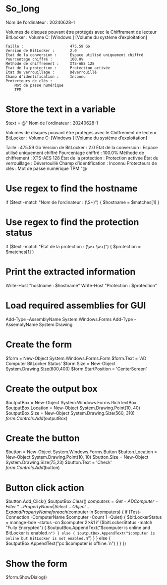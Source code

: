 # So_long

Nom de l’ordinateur : 20240628-1

Volumes de disques pouvant être protégés avec le
Chiffrement de lecteur BitLocker :
Volume C: [Windows ]
[Volume du système d’exploitation]

    Taille :                     475.59 Go
    Version de BitLocker :       2.0
    État de la conversion :      Espace utilisé uniquement chiffré
    Pourcentage chiffré :        100.0%
    Méthode de chiffrement :     XTS-AES 128
    État de la protection :      Protection activée
    État du verrouillage :       Déverrouillé
    Champ d’identification :     Inconnu
    Protecteurs de clés :
        Mot de passe numérique
        TPM


# Store the text in a variable
$text = @"
Nom de l’ordinateur : 20240628-1

Volumes de disques pouvant être protégés avec le Chiffrement de lecteur BitLocker : Volume C: [Windows ] [Volume du système d’exploitation]

Taille :                     475.59 Go
Version de BitLocker :       2.0
État de la conversion :      Espace utilisé uniquement chiffré
Pourcentage chiffré :        100.0%
Méthode de chiffrement :     XTS-AES 128
État de la protection :      Protection activée
État du verrouillage :       Déverrouillé
Champ d’identification :     Inconnu
Protecteurs de clés :
    Mot de passe numérique
    TPM
"@

# Use regex to find the hostname
if ($text -match "Nom de l’ordinateur : (\S+)") {
    $hostname = $matches[1]
}

# Use regex to find the protection status
if ($text -match "État de la protection : (\w+ \w+)") {
    $protection = $matches[1]
}

# Print the extracted information
Write-Host "hostname : $hostname"
Write-Host "Protection : $protection"


# Load required assemblies for GUI
Add-Type -AssemblyName System.Windows.Forms
Add-Type -AssemblyName System.Drawing

# Create the form
$form = New-Object System.Windows.Forms.Form
$form.Text = 'AD Computer BitLocker Status'
$form.Size = New-Object System.Drawing.Size(600,400)
$form.StartPosition = 'CenterScreen'

# Create the output box
$outputBox = New-Object System.Windows.Forms.RichTextBox
$outputBox.Location = New-Object System.Drawing.Point(10, 40)
$outputBox.Size = New-Object System.Drawing.Size(560, 310)
$form.Controls.Add($outputBox)

# Create the button
$button = New-Object System.Windows.Forms.Button
$button.Location = New-Object System.Drawing.Point(10, 10)
$button.Size = New-Object System.Drawing.Size(75,23)
$button.Text = 'Check'
$form.Controls.Add($button)

# Button click action
$button.Add_Click({
    $outputBox.Clear()
    $computers = Get-ADComputer -Filter * -Property Name | Select-Object -ExpandProperty Name
    foreach ($computer in $computers) {
        if (Test-Connection -ComputerName $computer -Count 1 -Quiet) {
            $bitLockerStatus = manage-bde -status -cn $computer 2>&1
            if ($bitLockerStatus -match "Fully Encrypted") {
                $outputBox.AppendText("$computer is online and BitLocker is enabled.`n")
            } else {
                $outputBox.AppendText("$computer is online but BitLocker is not enabled.`n")
            }
        } else {
            $outputBox.AppendText("pc $computer is offline.`n")
        }
    }
})

# Show the form
$form.ShowDialog()
